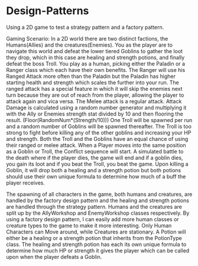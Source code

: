 # Design-Patterns

Using a 2D game to test a strategy pattern and a factory pattern.

Gaming Scenario: In a 2D world there are two distinct factions, the Humans(Allies) and the creatures(Enemies). You as the player are to navigate this world and defeat the lower tiered Goblins to gather the loot they drop, which in this case are healing and strength potions, and finally defeat the boss Troll.
You play as a human, picking either the Paladin or a Ranger class which each have their own benefits. The Ranger will use his Ranged Attack more often than the Paladin but the Paladin has higher starting health and strength which scales the further into your run.
The ranged attack has a special feature in which it will skip the enemies next turn because they are out of reach from the player, allowing the player to attack again and vica versa. The Melee attack is a regular attack.
Attack Damage is calculated using a random number generator and multiplying it with the Ally or Enemies strength stat divided by 10 and then flooring the result. (Floor(RandomNum\*(Strength/10)))
One Troll will be spawned per run and a random number of Goblins will be spawned thereafter. The Troll is too strong to fight before killing any of the other goblins and increasing your HP and strength. Both the Troll and the Goblins have an equal chance of using their ranged or melee attack.
When a Player moves into the same position as a Goblin or Troll, the Conflict sequence will start. A simulated battle to the death where if the player dies, the game will end and if a goblin dies, you gain its loot and if you beat the Troll, you beat the game.
Upon killing a Goblin, it will drop both a healing and a strength potion but both potions should use their own unique formula to determine how much of a buff the player receives.

The spawning of all characters in the game, both humans and creatures, are handled by the factory design pattern and the healing and strength potions are handled through the strategy pattern.
Humans and the creatures are split up by the AllyWorkshop and EnemyWorkshop classes respectively. By using a factory design pattern, I can easily add more human classes or creature types to the game to make it more interesting. Only Human Characters can Move around, while Creatures are stationary.
A Potion will either be a healing or a strength potion that inherits from the PotionType class. The healing and strength potion has each its own unique formula to determine how much HP or strength it gives the player which can be called upon when the player defeats a Goblin.
